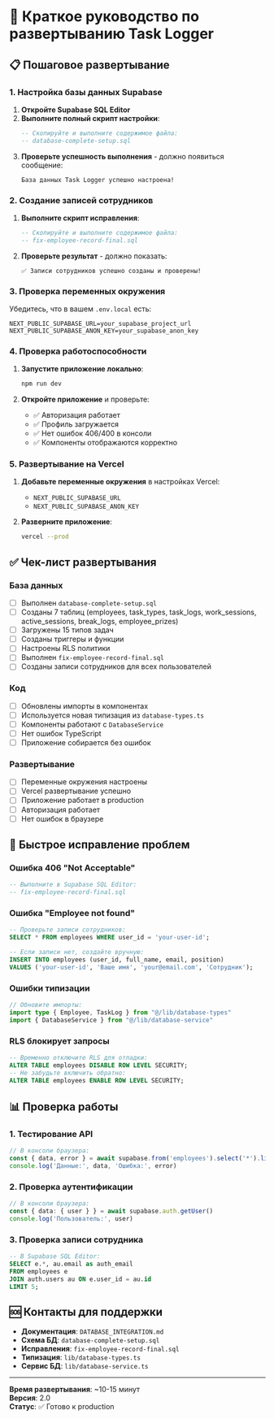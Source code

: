 # 🚀 Краткое руководство по развертыванию Task Logger

## 📋 Пошаговое развертывание

### 1. Настройка базы данных Supabase

1. **Откройте Supabase SQL Editor**
2. **Выполните полный скрипт настройки**:
   ```sql
   -- Скопируйте и выполните содержимое файла:
   -- database-complete-setup.sql
   ```
3. **Проверьте успешность выполнения** - должно появиться сообщение:
   ```
   База данных Task Logger успешно настроена!
   ```

### 2. Создание записей сотрудников

1. **Выполните скрипт исправления**:
   ```sql
   -- Скопируйте и выполните содержимое файла:
   -- fix-employee-record-final.sql
   ```
2. **Проверьте результат** - должно показать:
   ```
   ✅ Записи сотрудников успешно созданы и проверены!
   ```

### 3. Проверка переменных окружения

Убедитесь, что в вашем `.env.local` есть:
```env
NEXT_PUBLIC_SUPABASE_URL=your_supabase_project_url
NEXT_PUBLIC_SUPABASE_ANON_KEY=your_supabase_anon_key
```

### 4. Проверка работоспособности

1. **Запустите приложение локально**:
   ```bash
   npm run dev
   ```

2. **Откройте приложение** и проверьте:
   - ✅ Авторизация работает
   - ✅ Профиль загружается
   - ✅ Нет ошибок 406/400 в консоли
   - ✅ Компоненты отображаются корректно

### 5. Развертывание на Vercel

1. **Добавьте переменные окружения** в настройках Vercel:
   - `NEXT_PUBLIC_SUPABASE_URL`
   - `NEXT_PUBLIC_SUPABASE_ANON_KEY`

2. **Разверните приложение**:
   ```bash
   vercel --prod
   ```

## ✅ Чек-лист развертывания

### База данных
- [ ] Выполнен `database-complete-setup.sql`
- [ ] Созданы 7 таблиц (employees, task_types, task_logs, work_sessions, active_sessions, break_logs, employee_prizes)
- [ ] Загружены 15 типов задач
- [ ] Созданы триггеры и функции
- [ ] Настроены RLS политики
- [ ] Выполнен `fix-employee-record-final.sql`
- [ ] Созданы записи сотрудников для всех пользователей

### Код
- [ ] Обновлены импорты в компонентах
- [ ] Используется новая типизация из `database-types.ts`
- [ ] Компоненты работают с `DatabaseService`
- [ ] Нет ошибок TypeScript
- [ ] Приложение собирается без ошибок

### Развертывание
- [ ] Переменные окружения настроены
- [ ] Vercel развертывание успешно
- [ ] Приложение работает в production
- [ ] Авторизация работает
- [ ] Нет ошибок в браузере

## 🔧 Быстрое исправление проблем

### Ошибка 406 "Not Acceptable"
```sql
-- Выполните в Supabase SQL Editor:
-- fix-employee-record-final.sql
```

### Ошибка "Employee not found"
```sql
-- Проверьте записи сотрудников:
SELECT * FROM employees WHERE user_id = 'your-user-id';

-- Если записи нет, создайте вручную:
INSERT INTO employees (user_id, full_name, email, position) 
VALUES ('your-user-id', 'Ваше имя', 'your@email.com', 'Сотрудник');
```

### Ошибки типизации
```typescript
// Обновите импорты:
import type { Employee, TaskLog } from "@/lib/database-types"
import { DatabaseService } from "@/lib/database-service"
```

### RLS блокирует запросы
```sql
-- Временно отключите RLS для отладки:
ALTER TABLE employees DISABLE ROW LEVEL SECURITY;
-- Не забудьте включить обратно:
ALTER TABLE employees ENABLE ROW LEVEL SECURITY;
```

## 📊 Проверка работы

### 1. Тестирование API
```typescript
// В консоли браузера:
const { data, error } = await supabase.from('employees').select('*').limit(1)
console.log('Данные:', data, 'Ошибка:', error)
```

### 2. Проверка аутентификации
```typescript
// В консоли браузера:
const { data: { user } } = await supabase.auth.getUser()
console.log('Пользователь:', user)
```

### 3. Проверка записи сотрудника
```sql
-- В Supabase SQL Editor:
SELECT e.*, au.email as auth_email 
FROM employees e 
JOIN auth.users au ON e.user_id = au.id 
LIMIT 5;
```

## 🆘 Контакты для поддержки

- **Документация**: `DATABASE_INTEGRATION.md`
- **Схема БД**: `database-complete-setup.sql`
- **Исправления**: `fix-employee-record-final.sql`
- **Типизация**: `lib/database-types.ts`
- **Сервис БД**: `lib/database-service.ts`

---

**Время развертывания**: ~10-15 минут  
**Версия**: 2.0  
**Статус**: ✅ Готово к production 